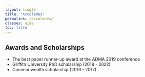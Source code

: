 ```yaml
---
layout: single
title: "Accolades"
permalink: /accolades/
classes: wide
toc: false
---
```


## Awards and Scholarships
- The best paper runner-up award at the ADMA 2019 conference
- Griffith University PhD scholarship (2018 - 2022)
- Commonwealth scholarship (2016 - 2017)